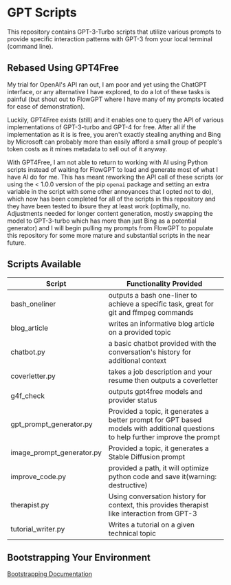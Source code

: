 # GPT Scripts

This repository contains GPT-3-Turbo scripts that utilize various prompts to provide specific interaction patterns with GPT-3 from your local terminal (command line).

## Rebased Using GPT4Free

My trial for OpenAI's API ran out, I am poor and yet using the ChatGPT interface, or any alternative I have explored, to do a lot of these tasks is painful (but shout out to FlowGPT where I have many of my prompts located for ease of demonstration).

Luckily, GPT4Free exists (still) and it enables one to query the API of various implementations of GPT-3-turbo and GPT-4 for free. After all if the implementation as it is is free, you aren't exactly stealing anything and Bing by Microsoft can probably more than easily afford a small group of people's token costs as it mines metadata to sell out of it anyway.

With GPT4Free, I am not able to return to working with AI using Python scripts instead of waiting for FlowGPT to load and generate most of what I have AI do for me. This has meant reworking the API call of these scripts (or using the < 1.0.0 version of the pip `openai` package and setting an extra variable in the script with some other annoyances that I opted not to do), which now has been completed for all of the scripts in this repository and they have been tested to ibsure they at least work (optimally, no. Adjustments needed for longer content generation, mostly swapping the model to GPT-3-turbo which has more than just Bing as a potential generator) and I will begin pulling my prompts from FlowGPT to populate this repository for some more mature and substantial scripts in the near future.

## Scripts Available

| Script                    | Functionality Provided                                                                                                           |
| ------------------------- | -------------------------------------------------------------------------------------------------------------------------------- |
| bash_oneliner             | outputs a bash one-liner to achieve a specific task, great for git and ffmpeg commands                                           |
| blog_article              | writes an informative blog article on a provided topic                                                                           |
| chatbot.py                | a basic chatbot provided with the conversation's history for additional context                                                  |
| coverletter.py            | takes a job description and your resume then outputs a coverletter                                                               |
| g4f_check                 | outputs gpt4free models and provider status                                                                                      |
| gpt_prompt_generator.py   | Provided a topic, it generates a better prompt for GPT based models with additional questions to help further improve the prompt |
| image_prompt_generator.py | Provided a topic, it generates a Stable Diffusion prompt                                                                         |
| improve_code.py           | provided a path, it will optimize python code and save it(warning: destructive)                                                  |
| therapist.py              | Using conversation history for context, this provides therapist like interaction from GPT-3                                      |
| tutorial_writer.py        | Writes a tutorial on a given technical topic                                                                                     |

## Bootstrapping Your Environment

[Bootstrapping Documentation](/docs/bootstrap.md)
